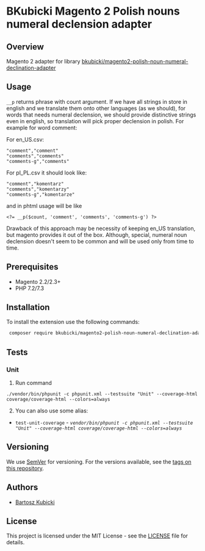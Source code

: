 # BKubicki Magento 2 Polish nouns numeral declension adapter

## Overview
Magento 2 adapter for library [bkubicki/magento2-polish-noun-numeral-declination-adapter](https://github.com/bartoszkubicki/polish-noun-numeral-declension)

## Usage
`__p` returns phrase with count argument. If we have all strings in store in english and we translate them onto other languages (as we should),
for words that needs numeral declension, we should provide distinctive strings even in english, so translation will pick
proper declension in polish. For example for word comment:

For en_US.csv:
```
"comment","comment"
"comments","comments"
"comments-g","comments"
```

For pl_PL.csv it should look like:
```
"comment","komentarz"
"comments","komentarzy"
"comments-g","komentarze"
```

and in phtml usage will be like
```
<?= __p($count, 'comment', 'comments', 'comments-g') ?>
```

Drawback of this approach may be necessity of keeping en_US translation, but magento provides it out of the box.
Although, special, numeral noun declension doesn't seem to be common and will be used only from time to time.

## Prerequisites
* Magento 2.2/2.3+
* PHP 7.2/7.3


## Installation ###

To install the extension use the following commands:

```bash
 composer require bkubicki/magento2-polish-noun-numeral-declination-adapter
```


## Tests ##

### Unit ###
1. Run command
```
./vendor/bin/phpunit -c phpunit.xml --testsuite "Unit" --coverage-html coverage/coverage-html --colors=always
```

2. You can also use some alias:
  - `test-unit-coverage` - _`vendor/bin/phpunit -c phpunit.xml --testsuite "Unit" --coverage-html coverage/coverage-html --colors=always`_

## Versioning

We use [SemVer](http://semver.org/) for versioning. For the versions available, see the [tags on this repository](https://github.com/bartoszkubicki/magento2-polish-noun-numeral-declension-adapter/tags).


## Authors

* [Bartosz Kubicki](https://github.com/bartoszkubicki)


## License

This project is licensed under the MIT License - see the [LICENSE](LICENSE.md) file for details.